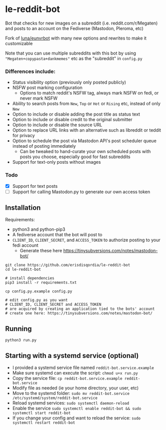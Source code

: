 # le-reddit-bot

Bot that checks for new images on a subreddit (i.e. reddit.com/r/Megaten) and posts to an account on the Fediverse (Mastodon, Pleroma, etc)

Fork of [luna/eunvrbot](https://gitlab.com/luna/eunvrbot/-/tree/master) with many new options and rewrites to make it customizable

Note that you can use multiple subreddits with this bot by using `"Megaten+copypasta+dankmemes"` etc as the "subreddit" in `config.py`   

### Differences include:
- Status visibility option (previously only posted publicly)
- NSFW post marking configuration
  - Options to match reddit's NSFW tag, always mark NSFW on fedi, or never mark NSFW
- Ability to search posts from `New`, `Top` or `Hot` or `Rising` etc, instead of only `New`
- Option to include or disable adding the post title as status text
- Option to include or disable credit to the original submitter
- Option to include or disable the source URL
- Option to replace URL links with an alternative such as libreddit or teddit for privacy
- Option to schedule the post via Mastodon API's post scheduler queue instead of posting immediately
  - Can be tweaked to hand-curate your own scheduled posts with posts you choose, especially good for fast subreddits
- Support for text-only posts without images

### Todo

- [x] Support for text posts
- [ ] Support for calling Mastodon.py to generate our own access token 

## Installation

Requirements:
 - python3 and python-pip3
 - A fediverse account that the bot will post to
 - `CLIENT_ID`, `CLIENT_SECRET`, and `ACCESS_TOKEN` to authorize posting to your fedi account   
   - Generate these here https://tinysubversions.com/notes/mastodon-bot/

```
git clone https://github.com/erisdisqordia/le-reddit-bot
cd le-reddit-bot

# install dependencies
pip3 install -r requirements.txt

cp config.py.example config.py

# edit config.py as you want
# CLIENT_ID, CLIENT_SECRET and ACCESS_TOKEN
# are acquired by creating an application tied to the bots' account
# create one here: https://tinysubversions.com/notes/mastodon-bot/
```

## Running
```
python3 run.py
```

## Starting with a systemd service (optional)

- I provided a systemd service file named `reddit-bot.service.example`
- Make sure systemd can execute the script: `chmod u+x run.py`  
- Copy the service file: `cp reddit-bot.service.example reddit-bot.service`
- Modify file as needed (ie your home directory, your user, etc)  
- Move to the systemd folder: `sudo mv reddit-bot.service /etc/systemd/system/reddit-bot.service`
- Reload systemd services: `sudo systemctl daemon-reload`   
- Enable the service `sudo systemctl enable reddit-bot && sudo systemctl start reddit-bot`   
- If you change your config and want to reload the service: `sudo systemctl restart reddit-bot`
